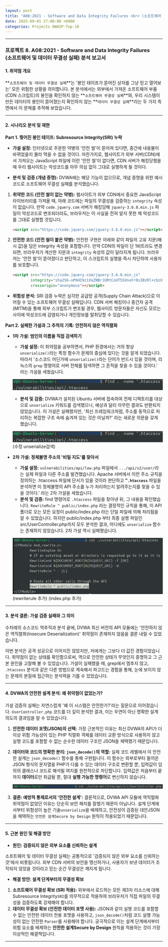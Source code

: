 ```yaml
---
layout: post
title: "A08:2021 - Software and Data Integrity Failures <br> (소프트웨어 및 데이터 무결성 실패) 분석 보고서"
date: 2025-09-01 17:00:00 +0900
categories: Projects OWASP-Top-10
---
```

---

### **프로젝트 8. A08:2021 - Software and Data Integrity Failures <br> (소프트웨어 및 데이터 무결성 실패) 분석 보고서**

#### **1. 취약점 개요**

**`소프트웨어 및 데이터 무결성 실패`**는 '봉인 테이프가 뜯어진 상자를 그냥 믿고 열어보는' 모든 위험한 상황을 의미합니다. 
본 분석에서는 외부에서 가져온 소프트웨어 부품(CDN 스크립트)의 봉인을 확인하지 않는 **`소프트웨어 무결성 실패`**와, 우리 시스템이 만든 데이터의 봉인이 뜯어졌는지 확인하지 않는 **`데이터 무결성 실패`**라는 두 가지 측면에서 이 문제를 추적해 보았습니다.

---

#### **2. 시나리오 분석 및 재현**

**Part 1. 찢어진 봉인 테이프: Subresource Integrity(SRI) 누락**

*   **가설 설정:**
인터넷으로 주문한 약병의 '안전 씰'이 뜯어져 있다면, 중간에 내용물이 바뀌었을지 몰라 먹을 수 없을 것이다. 마찬가지로, 웹사이트가 외부 서버(CDN)에서 가져오는 JavaScript 파일에 이런 '안전 씰'이 없다면, CDN 서버가 해킹당했을 때 우리 웹사이트는 악성코드를 아무 의심 없이 그대로 실행하게 될 것이다.

*   **분석 및 검증 (개념 증명):**
DVWA에는 해당 기능이 없으므로, 개념 증명을 위한 예시 코드로 소프트웨어 무결성 실패를 분석했습니다.

1.  **취약한 코드 (안전 씰이 없는 약병):**
    웹사이트가 외부 CDN에서 중요한 JavaScript 라이브러리를 가져올 때, 아래 코드에는 파일의 무결성을 검증하는 `integrity` 속성이 없습니다. 만약 `code.jquery.com` 서버가 해킹당해 `jquery-3.6.0.min.js` 파일이 악성코드로 변조되더라도, 브라우저는 이 사실을 전혀 알지 못한 채 악성코드를 그대로 실행할 것입니다.
    ```html
    <script src="https://code.jquery.com/jquery-3.6.0.min.js"></script>
    ```

2.  **안전한 코드 (안전 씰이 붙은 약병):**
    안전한 구현은 아래와 같이 파일의 고유 지문(해시 값)을 담은 integrity 속성을 포함합니다. 만약 CDN의 파일이 단 1비트라도 변경되면, 브라우저가 계산한 지문과 `integrity` 속성의 값이 달라지게 됩니다. 브라우저는 '안전 씰'이 뜯어졌다고 판단하고, 이 스크립트의 실행을 즉시 차단하여 사용자를 보호합니다.
    ```html
    <script src="https://code.jquery.com/jquery-3.6.0.min.js"
            integrity="sha256-oP6HI9z1XaZNBrJURtCoUT5SUnxFr8s3BzRl+cbzUq8="
            crossorigin="anonymous"></script>
    ```

*   **위험성 분석:**
SRI 검증 누락은 심각한 공급망 공격(Supply Chain Attack)으로 이어질 수 있는 소프트웨어 무결성 실패입니다. CDN 서버 해킹이나 중간자 공격(MITM)을 통해 외부 스크립트가 변조될 경우, 웹사이트 방문자들은 자신도 모르는 사이에 악성코드에 감염되거나 개인정보를 탈취당할 수 있습니다.

**Part 2. 실패한 가설과 그 추적의 기록: 안전하지 않은 역직렬화**

*   **1차 가설: 범인의 이름을 직접 검색하기**
    *   **가설 설정:** 이 취약점을 공부하면서, PHP 환경에서는 거의 항상 `unserialize()`라는 특정 함수가 문제의 중심에 있다는 것을 알게 되었습니다. 따라서 '소스코드 어딘가에 `unserialize()`라는 단어가 반드시 있을 것이며, 리눅스의 `grep` 명령어로 서버 전체를 탐색하면 그 흔적을 찾을 수 있을 것이다.' 라는 가설을 세웠습니다.

    ![grep 명령어를 통한 1차 추적](/assets/images/A08_P2-1.png)

    *   **분석 및 검증:** DVWA가 설치된 Ubuntu 서버에 접속하여 전체 디렉토리를 대상으로 `unserialize` 키워드를 검색했으나, 예상과 달리 아무런 결과도 반환되지 않았습니다. 이 가설은 실패했지만, '최신 프레임워크처럼, 주소를 동적으로 처리하는 복잡한 구조 속에 숨겨져 있는 것은 아닐까?' 라는 새로운 의문을 갖게 했습니다.

    ![grep 명령어를 통한 1차 추적](/assets/images/A08_P2-1.png) (수정 unserialize검색)

*   **2차 가설: 정체불명 주소의 '비밀 지도'를 찾아서**
    *   **가설 설정:** `vulnerabilities/api/low.php` 파일에서 `.../api/v2/user/`라는 실제 파일과 다른 주소를 발견했습니다. Apache 서버에서 이런 주소 규칙을 정의하는 .htaccess 파일에 단서가 있을 것이라 판단하고 **"`.htaccess`** 파일을 분석하면 이 정체불명의 API 주소를 누가 처리하는지 알려주는지를 찾을 수 있을 것이다.' 라는 2차 가설을 세웠습니다.
    *   **분석 및 검증:** find 명령어로 `.htaccess` 파일을 찾아낸 뒤, 그 내용을 확인했습니다. `RewriteRule ^ public/index.php` 라는 결정적인 규칙을 통해, 이 API 폴더로 오는 모든 요청이 public/index.php 라는 단일 파일에 의해 처리됨을 알 수 있었습니다. 하지만 public/index.php 부터 최종 실행 파일인 src/UserController.php까지 모두 분석한 결과, 어디에도 `unserialize` 함수는 존재하지 않았습니다. 2차 가설 역시 실패했습니다.

    ![.htaccess 파일 검색 및 내용 확인](/assets/images/A08_P2-2.png) (rewriterule 추가) (index.php 추가)

---

#### **3. 분석 결론: 가설 검증 실패와 그 의미**

수차례의 소스코드 역추적과 분석 끝에, DVWA 최신 버전의 API 모듈에는 '안전하지 않은 역직렬화(Insecure Deserialization)' 취약점이 존재하지 않음을 결론 내릴 수 있었습니다.

이번 분석은 공격 성공으로 이어지진 않았지만, 저에게는 그보다 더 값진 경험이었습니다. 취약점이 없는 상태를 확인함으로써, 역으로 안전한 상태가 무엇인지 증명하고 그 근본 원인을 고찰해 볼 수 있었습니다. 가설이 실패했을 때, grep에서 멈추지 않고, `.htaccess` 분석과 같은 다른 방법으로 계속해서 파고드는 경험을 통해, 눈에 보이지 않는 문제의 본질에 접근하는 분석력을 기를 수 있었습니다.

---

#### **4. DVWA의 안전한 설계 분석: 왜 취약점이 없었는가?**

가설 검증의 실패는 자연스럽게 '왜 이 시스템은 안전한가?'라는 질문으로 이어졌습니다. `UserController.php` 코드를 더 깊이 분석한 결과, 이는 우연이 아닌 명확한 설계 의도의 결과임을 알 수 있었습니다.

1.  **안전한 데이터 포맷(JSON)의 선택:** 가장 근본적인 이유는 최신 DVWA의 API가 더 이상 위험 가능성이 있는 PHP 직렬화 객체를 데이터 교환 방식으로 사용하지 않고 실행 코드를 포함할 수 없는 순수한 데이터 구조인 JSON을 채택했기 때문입니다.

2.  **데이터와 코드의 명확한 분리: `json_decode()`의 역할:** 실제 코드 레벨에서 이 안전한 설계는 `json_decode()` 함수를 통해 구현됩니다. 이 함수는 외부로부터 들어온 JSON 형식의 문자열을 PHP가 다룰 수 있는 데이터 구조로 변환할 뿐, 입력값이 임의의 클래스나 코드로 해석될 여지를 원천적으로 차단합니다. 입력값은 처음부터 끝까지 **데이터**로만 취급될 뿐, 절대 **실행 가능한 명령어**로 변신하지 않습니다.

    ![UserController.php의 json_decode 사용](/assets/images/A08_P3-1.png)

3.  **결론: 예방적 통제로서의 '안전한 설계':** 결론적으로, DVWA API 모듈에 역직렬화 취약점이 없었던 이유는 단순히 보안 패치를 잘했기 때문이 아닙니다. 설계 단계에서부터 위험성이 높은 기술`unserialize`을 배제하고, 안전성이 검증된 대안JSON을 채택하는 `안전한 설계Secure by Design` 원칙이 적용되었기 때문입니다.

---

#### **5. 근본 원인 및 해결 방안**

*   **원인: 검증되지 않은 외부 요소를 신뢰하는 설계**

소프트웨어 및 데이터 무결성 실패는 공통적으로 '검증되지 않은 외부 요소를 신뢰하는 것'에서 비롯됩니다. 외부 CDN 서버의 보안을 맹신하거나, 사용자가 보낸 데이터가 조작되지 않았을 것이라고 믿는 순간 무결성은 깨지게 됩니다.

*   **해결 방안: 설계 단계부터의 무결성 확보**

1.  **소프트웨어 무결성 확보 (SRI 적용):** 외부에서 로드하는 모든 제3자 리소스에 대해 Subresource Integrity`SRI`를 의무적으로 적용하여 브라우저가 직접 파일의 무결성을 검증하도록 강제해야 합니다.
2.  **데이터 무결성 확보 (안전한 데이터 포맷 사용):** JSON과 같이 실행 코드를 포함할 수 없는 안전한 데이터 전용 포맷을 사용하고, `json_decode()`처럼 코드 실행 가능성이 없는 안전한 `Parser`를 사용해야 합니다. 궁극적으로 이는 설계 단계에서부터 위험 요소를 배제하는 **안전한 설계Secure by Design** 원칙을 적용하는 것이 가장 이상적인 해결책입니다.

<hr class="short-rule">